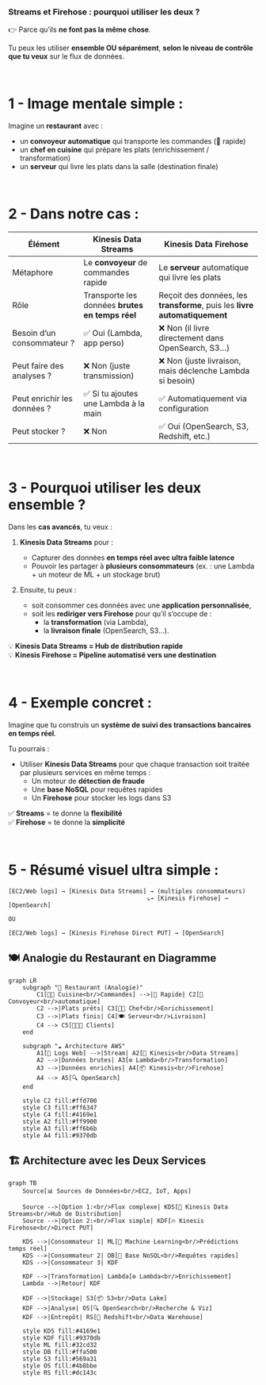 ###  Streams et Firehose : pourquoi utiliser **les deux** ?
👉 Parce qu’ils **ne font pas la même chose**.

Tu peux les utiliser **ensemble OU séparément**, **selon le niveau de contrôle que tu veux** sur le flux de données.

<br/>

# 1 - Image mentale simple :  
Imagine un **restaurant** avec :

- un **convoyeur automatique** qui transporte les commandes (💨 rapide)  
- un **chef en cuisine** qui prépare les plats (enrichissement / transformation)  
- un **serveur** qui livre les plats dans la salle (destination finale)

<br/>

# 2 - Dans notre cas :

| Élément | Kinesis Data Streams | Kinesis Data Firehose |
|--------|----------------------|-----------------------|
| Métaphore | Le **convoyeur** de commandes rapide | Le **serveur** automatique qui livre les plats |
| Rôle | Transporte les données **brutes en temps réel** | Reçoit des données, les **transforme**, puis les **livre automatiquement** |
| Besoin d’un consommateur ? | ✅ Oui (Lambda, app perso) | ❌ Non (il livre directement dans OpenSearch, S3…) |
| Peut faire des analyses ? | ❌ Non (juste transmission) | ❌ Non (juste livraison, mais déclenche Lambda si besoin) |
| Peut enrichir les données ? | ✅ Si tu ajoutes une Lambda à la main | ✅ Automatiquement via configuration |
| Peut stocker ? | ❌ Non | ✅ Oui (OpenSearch, S3, Redshift, etc.) |

<br/>

# 3 - Pourquoi utiliser **les deux ensemble** ?

Dans les **cas avancés**, tu veux :

1. **Kinesis Data Streams** pour :
   - Capturer des données **en temps réel avec ultra faible latence**
   - Pouvoir les partager à **plusieurs consommateurs** (ex. : une Lambda + un moteur de ML + un stockage brut)

2. Ensuite, tu peux :
   - soit consommer ces données avec une **application personnalisée**,
   - soit les **rediriger vers Firehose** pour qu’il s’occupe de :
     - la **transformation** (via Lambda),
     - la **livraison finale** (OpenSearch, S3…).

💡 **Kinesis Data Streams = Hub de distribution rapide**  
💡 **Kinesis Firehose = Pipeline automatisé vers une destination**

<br/>

# 4 -  Exemple concret :

Imagine que tu construis un **système de suivi des transactions bancaires en temps réel**.

Tu pourrais :
- Utiliser **Kinesis Data Streams** pour que chaque transaction soit traitée par plusieurs services en même temps :
  - Un moteur de **détection de fraude**
  - Une **base NoSQL** pour requêtes rapides
  - Un **Firehose** pour stocker les logs dans S3

✅ **Streams** = te donne la **flexibilité**  
✅ **Firehose** = te donne la **simplicité**

<br/>

# 5 -  Résumé visuel ultra simple :

```
[EC2/Web logs] → [Kinesis Data Streams] → (multiples consommateurs)
                                       ↘→ [Kinesis Firehose] → [OpenSearch]

OU

[EC2/Web logs] → [Kinesis Firehose Direct PUT] → [OpenSearch]
```

## 🍽️ Analogie du Restaurant en Diagramme

```mermaid
graph LR
    subgraph "🏪 Restaurant (Analogie)"
        C1[👨‍🍳 Cuisine<br/>Commandes] -->|💨 Rapide| C2[🎪 Convoyeur<br/>automatique]
        C2 -->|Plats prêts| C3[👨‍🍳 Chef<br/>Enrichissement]
        C3 -->|Plats finis| C4[🍽️ Serveur<br/>Livraison]
        C4 --> C5[🧑‍🤝‍🧑 Clients]
    end
    
    subgraph "☁️ Architecture AWS"
        A1[📄 Logs Web] -->|Stream| A2[🚀 Kinesis<br/>Data Streams]
        A2 -->|Données brutes| A3[⚙️ Lambda<br/>Transformation]
        A3 -->|Données enrichies| A4[📦 Kinesis<br/>Firehose]
        A4 --> A5[🔍 OpenSearch]
    end
    
    style C2 fill:#ffd700
    style C3 fill:#ff6347
    style C4 fill:#4169e1
    style A2 fill:#ff9900
    style A3 fill:#ff6b6b
    style A4 fill:#9370db
```

## 🏗️ Architecture avec les Deux Services

```mermaid
graph TB
    Source[📊 Sources de Données<br/>EC2, IoT, Apps]
    
    Source -->|Option 1:<br/>Flux complexe| KDS[🌊 Kinesis Data Streams<br/>Hub de Distribution]
    Source -->|Option 2:<br/>Flux simple| KDF[🔥 Kinesis Firehose<br/>Direct PUT]
    
    KDS -->|Consommateur 1| ML[🤖 Machine Learning<br/>Prédictions temps réel]
    KDS -->|Consommateur 2| DB[💾 Base NoSQL<br/>Requêtes rapides]
    KDS -->|Consommateur 3| KDF
    
    KDF -->|Transformation| Lambda[⚙️ Lambda<br/>Enrichissement]
    Lambda -->|Retour| KDF
    
    KDF -->|Stockage| S3[📦 S3<br/>Data Lake]
    KDF -->|Analyse| OS[🔍 OpenSearch<br/>Recherche & Viz]
    KDF -->|Entrepôt| RS[🏢 Redshift<br/>Data Warehouse]
    
    style KDS fill:#4169e1
    style KDF fill:#9370db
    style ML fill:#32cd32
    style DB fill:#ffa500
    style S3 fill:#569a31
    style OS fill:#4b8bbe
    style RS fill:#dc143c
```


